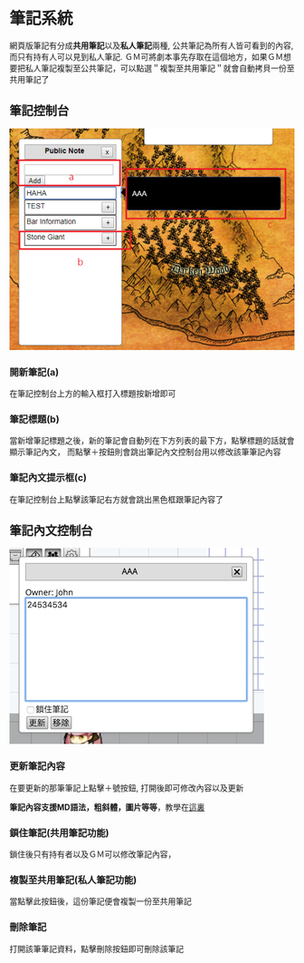 
# 筆記系統

網頁版筆記有分成**共用筆記**以及**私人筆記**兩種, 公共筆記為所有人皆可看到的內容, 而只有持有人可以見到私人筆記. ＧＭ可將劇本事先存取在這個地方，如果ＧＭ想要把私人筆記複製至公共筆記，可以點選＂複製至共用筆記＂就會自動拷貝一份至共用筆記了

## 筆記控制台

![筆記控制台](../../img/note.png)

### 開新筆記(a)

在筆記控制台上方的輸入框打入標題按新增即可

### 筆記標題(b)

當新增筆記標題之後，新的筆記會自動列在下方列表的最下方，點擊標題的話就會顯示筆記內文，
而點擊＋按鈕則會跳出筆記內文控制台用以修改該筆筆記內容

### 筆記內文提示框(c)

在筆記控制台上點擊該筆記右方就會跳出黑色框跟筆記內容了

## 筆記內文控制台

![筆記控制台](../../img/zh/note-admin.png)

### 更新筆記內容

在要更新的那筆筆記上點擊＋號按鈕, 打開後即可修改內容以及更新

**筆記內容支援MD語法，粗斜體，圖片等等**，教學在[這裏](md-syntax.md)


### 鎖住筆記(共用筆記功能)

鎖住後只有持有者以及ＧＭ可以修改筆記內容，

### 複製至共用筆記(私人筆記功能)

當點擊此按鈕後，這份筆記便會複製一份至共用筆記

### 刪除筆記

打開該筆筆記資料，點擊刪除按鈕即可刪除該筆記


